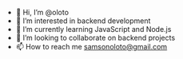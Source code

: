 - 👋 Hi, I’m @oloto
- 👀 I’m interested in backend development
- 🌱 I’m currently learning JavaScript and Node.js
- 💞️ I’m looking to collaborate on backend projects
- 📫 How to reach me samsonoloto@gmail.com

<!---
oloto/oloto is a ✨ special ✨ repository because its `README.md` (this file) appears on your GitHub profile.
You can click the Preview link to take a look at your changes.
--->
